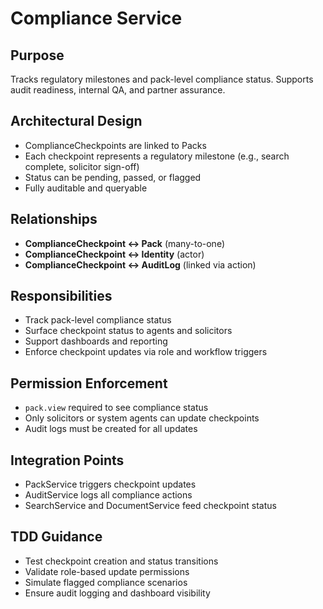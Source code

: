 # Compliance Service

## Purpose

Tracks regulatory milestones and pack-level compliance status. Supports audit readiness, internal QA, and partner assurance.

## Architectural Design

- ComplianceCheckpoints are linked to Packs
- Each checkpoint represents a regulatory milestone (e.g., search complete, solicitor sign-off)
- Status can be pending, passed, or flagged
- Fully auditable and queryable

## Relationships

- **ComplianceCheckpoint ↔ Pack** (many-to-one)
- **ComplianceCheckpoint ↔ Identity** (actor)
- **ComplianceCheckpoint ↔ AuditLog** (linked via action)

## Responsibilities

- Track pack-level compliance status
- Surface checkpoint status to agents and solicitors
- Support dashboards and reporting
- Enforce checkpoint updates via role and workflow triggers

## Permission Enforcement

- `pack.view` required to see compliance status
- Only solicitors or system agents can update checkpoints
- Audit logs must be created for all updates

## Integration Points

- PackService triggers checkpoint updates
- AuditService logs all compliance actions
- SearchService and DocumentService feed checkpoint status

## TDD Guidance

- Test checkpoint creation and status transitions
- Validate role-based update permissions
- Simulate flagged compliance scenarios
- Ensure audit logging and dashboard visibility
